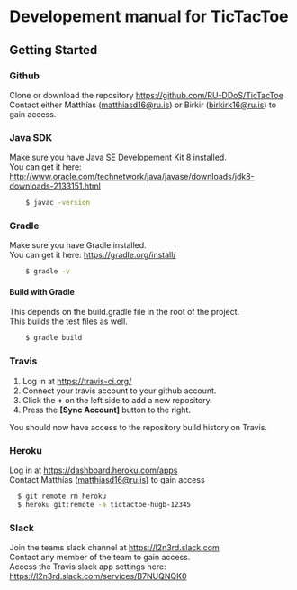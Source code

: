 # Developement manual for TicTacToe

## Getting Started

### Github
Clone or download the repository
<https://github.com/RU-DDoS/TicTacToe>  
Contact either Matthías (matthiasd16@ru.is) or Birkir (birkirk16@ru.is) to gain access.

### Java SDK
Make sure you have Java SE Developement Kit 8 installed.  
You can get it here: <http://www.oracle.com/technetwork/java/javase/downloads/jdk8-downloads-2133151.html>
```sh
	$ javac -version
```


### Gradle
Make sure you have Gradle installed.  
You can get it here: <https://gradle.org/install/>
```sh
	$ gradle -v
```


#### Build with Gradle
This depends on the build.gradle file in the root of the project.  
This builds the test files as well.
```sh
	$ gradle build
```


### Travis
1. Log in at <https://travis-ci.org/>
2. Connect your travis account to your github account.
3. Click the **+** on the left side to add a new repository.
4. Press the **[Sync Account]** button to the right.

You should now have access to the repository build history on Travis.

### Heroku
Log in at <https://dashboard.heroku.com/apps>  
Contact Matthías (matthiasd16@ru.is) to gain access
```sh
  $ git remote rm heroku
  $ heroku git:remote -a tictactoe-hugb-12345
```

### Slack
Join the teams slack channel at <https://l2n3rd.slack.com>  
Contact any member of the team to gain access.  
Access the Travis slack app settings here: <https://l2n3rd.slack.com/services/B7NUQNQK0>
